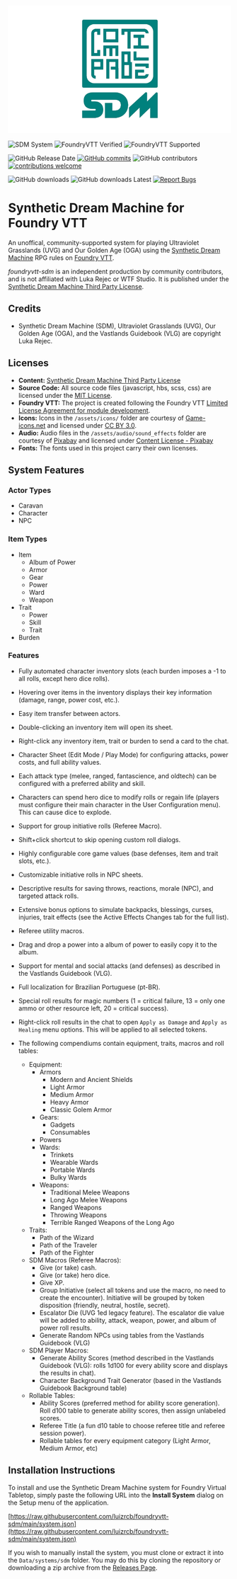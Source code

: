 ![](https://github.com/luizrcb/foundryvtt-sdm/blob/main/assets/sdm-compatible.png?raw=true)

![SDM System](https://img.shields.io/badge/dynamic/json.svg?url=https://raw.githubusercontent.com/luizrcb/foundryvtt-sdm/refs/heads/main/system.json&label=SDM%20System&query=$.version&colorB=blue&logo=gnometerminal&logoColor=white) ![FoundryVTT Verified](https://img.shields.io/badge/dynamic/json.svg?url=https://raw.githubusercontent.com/luizrcb/foundryvtt-sdm/refs/heads/main/system.json&label=FoundryVTT%20Verified&query=$.compatibility.verified&colorB=green&logo=roll20) ![FoundryVTT Supported](https://img.shields.io/endpoint?url=https://foundryshields.com/version?url=https://raw.githubusercontent.com/luizrcb/foundryvtt-sdm/refs/heads/main/system.json&label=FoundryVTT%20Supported&colorB=green)

![GitHub Release Date](https://img.shields.io/github/release-date/luizrcb/foundryvtt-sdm?color=blue) [![GitHub commits](https://img.shields.io/github/commits-since/luizrcb/foundryvtt-sdm/latest)](https://github.com/luizrcb/foundryvtt-sdm/commits) ![GitHub contributors](https://img.shields.io/github/contributors/luizrcb/foundryvtt-sdm) [![contributions welcome](https://img.shields.io/badge/contributions-welcome-brightgreen.svg?style=flat)](https://github.com/luizrcb/foundryvtt-sdm/issues)

![GitHub downloads](https://img.shields.io/github/downloads/luizrcb/foundryvtt-sdm/total?label=Downloads) ![GitHub downloads Latest](https://img.shields.io/github/downloads/luizrcb/foundryvtt-sdm/latest/total?label=Downloads%20Latest%20Release) [![Report Bugs](https://img.shields.io/badge/Report%20Bugs%20on%20GitHub-2dba4e?logo=GitHub&amp;logoColor=white)](https://github.com/luizrcb/foundryvtt-sdm/issues)

# Synthetic Dream Machine for Foundry VTT

An unoffical, community-supported system for playing Ultraviolet Grasslands (UVG) and Our Golden Age (OGA) using the [Synthetic Dream Machine](https://www.wizardthieffighter.com/synthetic-dream-machine/) RPG rules on [Foundry VTT](http://foundryvtt.com/).

*foundryvtt-sdm* is an independent production by community contributors, and is not affiliated with Luka Rejec or WTF Studio. It is published under the [Synthetic Dream Machine Third Party License](https://raw.githubusercontent.com/luizrcb/foundryvtt-sdm/refs/heads/main/SDM-3RD-PARTY-LICENSE-2.0.txt).

## Credits

- Synthetic Dream Machine (SDM), Ultraviolet Grasslands (UVG), Our Golden Age (OGA), and the Vastlands Guidebook (VLG) are copyright Luka Rejec.

## Licenses

- **Content:** [Synthetic Dream Machine Third Party License](https://raw.githubusercontent.com/luizrcb/foundryvtt-sdm/refs/heads/main/SDM-3RD-PARTY-LICENSE-2.0.txt)
- **Source Code:** All source code files (javascript, hbs, scss, css) are licensed under the [MIT License](https://en.wikipedia.org/wiki/MIT_License).
- **Foundry VTT:** The project is created following the Foundry VTT [Limited License Agreement for module development](https://foundryvtt.com/article/license/).
- **Icons:** Icons in the `/assets/icons/` folder are courtesy of [Game-icons.net](https://game-icons.net/) and licensed under [CC BY 3.0](https://creativecommons.org/licenses/by/3.0/).
- **Audio:** Audio files in the `/assets/audio/sound_effects` folder are courtesy of [Pixabay](https://pixabay.com) and licensed under [Content License - Pixabay](https://pixabay.com/service/license-summary/)
- **Fonts:** The fonts used in this project carry their own licenses.

## System Features

### Actor Types

- Caravan
- Character
- NPC

### Item Types

- Item
  - Album of Power
  - Armor
  - Gear
  - Power
  - Ward
  - Weapon
- Trait
  - Power
  - Skill
  - Trait
- Burden

### Features

- Fully automated character inventory slots (each burden imposes a -1 to all rolls, except hero dice rolls).
- Hovering over items in the inventory displays their key information (damage, range, power cost, etc.).
- Easy item transfer between actors.
- Double-clicking an inventory item will open its sheet.
- Right-click any inventory item, trait or burden to send a card to the chat.
- Character Sheet (Edit Mode / Play Mode) for configuring attacks, power costs, and full ability values.
- Each attack type (melee, ranged, fantascience, and oldtech) can be configured with a preferred ability and skill.
- Characters can spend hero dice to modify rolls or regain life (players must configure their main character in the User Configuration menu). This can cause dice to explode.
- Support for group initiative rolls (Referee Macro).
- Shift+click shortcut to skip opening custom roll dialogs.
- Highly configurable core game values (base defenses, item and trait slots, etc.).
- Customizable initiative rolls in NPC sheets.
- Descriptive results for saving throws, reactions, morale (NPC), and targeted attack rolls.
- Extensive bonus options to simulate backpacks, blessings, curses, injuries, trait effects (see the Active Effects Changes tab for the full list).
- Referee utility macros.
- Drag and drop a power into a album of power to easily copy it to the album.
- Support for mental and social attacks (and defenses) as described in the Vastlands Guidebook (VLG).
- Full localization for Brazilian Portuguese (pt-BR).
- Special roll results for magic numbers (1 = critical failure, 13 = only one ammo or other resource left, 20 = critical success).
- Right-click roll results in the chat to open `Apply as Damage` and `Apply as Healing` menu options. This will be applied to all selected tokens.

- The following compendiums contain equipment, traits, macros and roll tables:
  - Equipment:
    - Armors
      - Modern and Ancient Shields
      - Light Armor
      - Medium Armor
      - Heavy Armor
      - Classic Golem Armor
    - Gears:
      - Gadgets
      - Consumables
    - Powers
    - Wards:
      - Trinkets
      - Wearable Wards
      - Portable Wards
      - Bulky Wards
    - Weapons:
      - Traditional Melee Weapons
      - Long Ago Melee Weapons
      - Ranged Weapons
      - Throwing Weapons
      - Terrible Ranged Weapons of the Long Ago
  - Traits:
    - Path of the Wizard
    - Path of the Traveler
    - Path of the Fighter
  - SDM Macros (Referee Macros):
    - Give (or take) cash.
    - Give (or take) hero dice.
    - Give XP.
    - Group Initiative (select all tokens and use the macro, no need to create the encounter). Initiative will be grouped by token disposition (friendly, neutral, hostile, secret).
    - Escalator Die (UVG 1ed legacy feature). The escalator die value will be added to ability, attack, weapon, power, and album of power roll results.
    - Generate Random NPCs using tables from the Vastlands Guidebook (VLG)
  - SDM Player Macros:
    - Generate Ability Scores (method described in the Vastlands Guidebook (VLG): rolls 1d100 for every ability score and displays the results in chat).
    - Character Background Trait Generator (based in the Vastlands Guidebook Background table)
  - Rollable Tables:
    - Ability Scores (preferred method for ability score generation). Roll d100 table to generate ability scores, then assign unlabeled scores.
    - Referee Title (a fun d10 table to choose referee title and referee session power).
    - Rollable tables for every equipment category (Light Armor, Medium Armor, etc)

## Installation Instructions

To install and use the Synthetic Dream Machine system for Foundry Virtual Tabletop, simply paste the following
URL into the **Install System** dialog on the Setup menu of the application.

[https://raw.githubusercontent.com/luizrcb/foundryvtt-sdm/main/system.json](https://raw.githubusercontent.com/luizrcb/foundryvtt-sdm/main/system.json)

If you wish to manually install the system, you must clone or extract it into the `Data/systems/sdm` folder. You
may do this by cloning the repository or downloading a zip archive from the
[Releases Page](https://github.com/luizrcb/foundryvtt-sdm/releases).

<!-- This system is made possible thanks to all of its contributors!

<a href="https://github.com/luizrcb/foundryvtt-sdm/graphs/contributors">
  <img src="https://contrib.rocks/image?repo=luizrcb/foundryvtt-sdm" />
</a> -->
